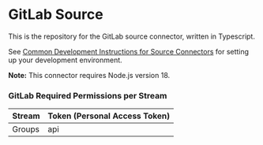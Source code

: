# GitLab Source

This is the repository for the GitLab source connector, written in Typescript.

See [Common Development Instructions for Source Connectors](../README.md#common-development-instructions-for-source-connectors) for setting up your development environment.

**Note:** This connector requires Node.js version 18.

### GitLab Required Permissions per Stream

| Stream                 | Token (Personal Access Token) |
|------------------------|------------------------------|
| Groups                 | api                          |
